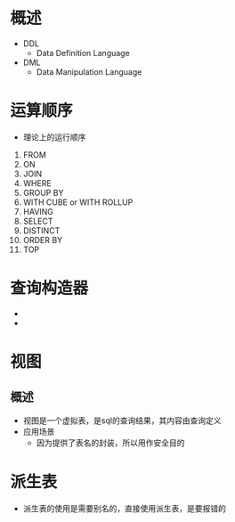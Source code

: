 # 概述
- DDL
	- Data Definition Language
- DML
	- Data Manipulation Language

# 运算顺序
- 理论上的运行顺序
1. FROM 
2. ON 
3. JOIN 
4. WHERE 
5. GROUP BY 
6. WITH CUBE or WITH ROLLUP 
7. HAVING 
8. SELECT 
9. DISTINCT 
10. ORDER BY 
11. TOP 

# 查询构造器
- 	
- 

# 视图
## 概述
- 视图是一个虚拟表，是sql的查询结果，其内容由查询定义
- 应用场景
	- 因为提供了表名的封装，所以用作安全目的

# 派生表
- 派生表的使用是需要别名的，直接使用派生表，是要报错的